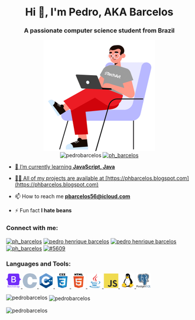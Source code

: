  <h1 align="center">Hi 👋, I'm Pedro, AKA Barcelos</h1>
 <div align="center">
  <h3>A passionate computer science student from Brazil</h3>
  <img src="boy.gif" alt="this slowpoke moves"  width=300/>
</div>

 <div align="center">
  <img src="https://komarev.com/ghpvc/?username=pedrobarcelos&label=Profile%20views&color=0e75b6&style=flat" alt="pedrobarcelos"/>
  <a href="https://twitter.com/ph_barcelos" target="blank"><img src="https://img.shields.io/twitter/follow/ph_barcelos?logo=twitter&style=for-the-badge" alt="ph_barcelos" /</a>
   </p>
   </div>

- 🌱 I’m currently learning **JavaScript, Java**

- 👨‍💻 All of my projects are available at [https://phbarcelos.blogspot.com](https://phbarcelos.blogspot.com)

- 📫 How to reach me **pbarcelos56@icloud.com**

- ⚡ Fun fact **I hate beans**

<h3 align="left">Connect with me:</h3>
<p align="left">
<a href="https://twitter.com/ph_barcelos" target="blank"><img align="center" src="https://cdn.jsdelivr.net/npm/simple-icons@3.0.1/icons/twitter.svg" alt="ph_barcelos" height="30" width="40" /></a>
<a href="https://linkedin.com/in/pedro henrique barcelos" target="blank"><img align="center" src="https://cdn.jsdelivr.net/npm/simple-icons@3.0.1/icons/linkedin.svg" alt="pedro henrique barcelos" height="30" width="40" /></a>
<a href="https://fb.com/pedro henrique barcelos" target="blank"><img align="center" src="https://cdn.jsdelivr.net/npm/simple-icons@3.0.1/icons/facebook.svg" alt="pedro henrique barcelos" height="30" width="40" /></a>
<a href="https://instagram.com/ph_barcelos" target="blank"><img align="center" src="https://cdn.jsdelivr.net/npm/simple-icons@3.0.1/icons/instagram.svg" alt="ph_barcelos" height="30" width="40" /></a>
<a href="https://discord.gg/#5609" target="blank"><img align="center" src="https://cdn.jsdelivr.net/npm/simple-icons@3.0.1/icons/discord.svg" alt="#5609" height="30" width="40" /></a>
</p>

<h3 align="left">Languages and Tools:</h3>
<p align="left"> <a href="https://getbootstrap.com" target="_blank"> <img src="https://raw.githubusercontent.com/devicons/devicon/master/icons/bootstrap/bootstrap-plain-wordmark.svg" alt="bootstrap" width="40" height="40"/> </a> <a href="https://www.cprogramming.com/" target="_blank"> <img src="https://raw.githubusercontent.com/devicons/devicon/master/icons/c/c-original.svg" alt="c" width="40" height="40"/> </a> <a href="https://www.w3schools.com/cpp/" target="_blank"> <img src="https://raw.githubusercontent.com/devicons/devicon/master/icons/cplusplus/cplusplus-original.svg" alt="cplusplus" width="40" height="40"/> </a> <a href="https://www.w3schools.com/css/" target="_blank"> <img src="https://raw.githubusercontent.com/devicons/devicon/master/icons/css3/css3-original-wordmark.svg" alt="css3" width="40" height="40"/> </a> <a href="https://www.w3.org/html/" target="_blank"> <img src="https://raw.githubusercontent.com/devicons/devicon/master/icons/html5/html5-original-wordmark.svg" alt="html5" width="40" height="40"/> </a> <a href="https://www.java.com" target="_blank"> <img src="https://raw.githubusercontent.com/devicons/devicon/master/icons/java/java-original.svg" alt="java" width="40" height="40"/> </a> <a href="https://developer.mozilla.org/en-US/docs/Web/JavaScript" target="_blank"> <img src="https://raw.githubusercontent.com/devicons/devicon/master/icons/javascript/javascript-original.svg" alt="javascript" width="40" height="40"/> </a> <a href="https://www.linux.org/" target="_blank"> <img src="https://raw.githubusercontent.com/devicons/devicon/master/icons/linux/linux-original.svg" alt="linux" width="40" height="40"/> </a> <a href="https://www.postgresql.org" target="_blank"> <img src="https://raw.githubusercontent.com/devicons/devicon/master/icons/postgresql/postgresql-original-wordmark.svg" alt="postgresql" width="40" height="40"/> </a> </p>

<p><img align="left" src="https://github-readme-stats.vercel.app/api/top-langs?username=pedrobarcelos&show_icons=true&locale=en&layout=compact" alt="pedrobarcelos" /></p>

<p>&nbsp;<img align="center" src="https://github-readme-stats.vercel.app/api?username=pedrobarcelos&show_icons=true&locale=en" alt="pedrobarcelos" /></p>

<p><img align="center" src="https://github-readme-streak-stats.herokuapp.com/?user=pedrobarcelos&" alt="pedrobarcelos" /></p>
